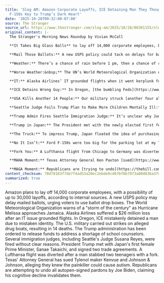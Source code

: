 ```yaml
---
title: 'Slog AM: Amazon Corporate Layoffs, ICE Detaining Man They Thought Was Another,
  F-150s Key to Trump’s Dark Heart'
date: '2025-10-28T09:32:00-07:00'
source: The Stranger
source_url: https://www.thestranger.com/slog-am/2025/10/28/80301155/slog-am-amazon-corporate-layoffs-ice-detaining-man-they-thought-was-another-f-150s-key-to-trumps-dark-heart
original_content: |-
  The Stranger's Morning News Roundup by Vivian McCall

  **It Takes Big Glass Balls** to lay off 14,000 corporate employees, but that’s just what Amazon plans to do, according to an internal memo the company published online. Anonymous sources familiar with the matter told _Reuters_ the company could cut up to 30,000 employees. It’s unclear who is getting the boot first, but the corporate layoffs are likely to touch every area of the company. Back in June, CEO Andy Jassy told the human world that AI could shrink the [company’s workforce](https://www.reuters.com/business/retail-consumer/amazons-workforce-reduce-rollout-generative-ai-agents-2025-06-17/). Are progressive revenue taxes a threat to our little boomtown, or was it corporate greed all along?

  **Mail Those Ballots:** A new USPS policy could tack on delays for ballots sent by mail, and today is the last day the postal service recommends dropping your ballot in a mailbox. After that, get your ass to a ballot dropbox. Before you do, read [our endorsements](https://www.thestranger.com/stranger-election-control-board/2025/10/17/80286641/the-strangers-general-election-2025-voting-guide)and Nathalie’s [idiot-proof guide to voting](https://www.thestranger.com/news/2025/10/23/80295043/an-idiot-proof-guide-to-mailing-in-your-ballot-registering-to-vote-and-changing-your-address).

  **Weather:** There’s a chance of rain before 1 pm, then a chance of rain after 2 pm.

  **Worse Weather:&nbsp;** The UN’s World Meteorological Organization expects the Category 5 Hurricane Melissa to be a “storm of the century” for Jamaica. The nation has never been hit by a Category 5 storm. Jamaica’s climate minister said the island is at “extreme” risk of flooding. CNN is posting [live updates here](https://www.cnn.com/weather/live-news/hurricane-melissa-jamaica-landfall-tuesday-climate).

  **IT:** Alaska Airlines’ IT grounded flights when it went kerplunk for 8 hours last week. A financial analyst told _The Seattle Times_ it probably shaved about 15 cents off its share price, or a $26 million loss overall. Talk about fumbling in the fourth (financial) quarter.

  **ICE Detains Wrong Guy:** In Oregon, [the bumbling Feds](https://www.oregonlive.com/politics/2025/10/oregon-lawmakers-demand-release-of-hillsboro-man-wrongfully-detained-by-ice.html%23:~:text=Immigration%2520authorities%2520arrested%2520a%2520Hillsboro,government%2520to%2520release%2520him%2520immediately.) arrested and detained a man named Victor Cruz because they thought he was another Victor Cruz with a history of driving drunk. Cruz is still in ICE detention and congressional Democrats in Oregon are demanding his release. He has a valid work permit and has a pending U visa, which allows crime victims to legally stay in the US. He doesn’t have a criminal record. He doesn’t have a deportation order. And though he was arrested two weeks ago, as of Friday he wasn’t in the detainee locator system. He’s supposed to be there after 48 hours.

  **USA Kills Another 14 People:** Our military struck [another four alleged drug boats](https://www.pbs.org/newshour/world/hegseth-says-u-s-carried-out-3-strikes-on-alleged-drug-running-boats-in-eastern-pacific-killing-14) in the Eastern Pacific yesterday, said Secretary of WAR Pete Hegseth. We’re up to 50 extrajudicial killings in our war on supposed drug cartels, or boats, it’s hard to say.

  **Seattle Judge Foils Trump Plan to Make More Children Mentally Ill:** The Trump administration [must release millions of dollars](https://abcnews.go.com/Politics/wireStory/trump-administration-restore-grants-school-counselors-judge-rules-126918912) in grants to address a shortage of school counselors, psychologists and social workers. Congress funded the program after the Uvalde shooting, but Trump’s admin ended it over DEI considerations in the grants. The preliminary ruling in US District Court is limited, applying only to some grantees in the sixteen blue states that sued. The ruling will stay in place while the case moves on.

  **Trump Admin Fires Seattle Immigration Judge:** It’s unclear why Judge Susana Reyes lost her job, or why any of the other federal judges who received termination notices on September 11 lost theirs. But most of them were hired when Biden was president. Without Reyes, the remaining eight immigration judges share a caseload of 50,000, [reports KING 5](https://www.king5.com/article/news/politics/immigration-news/seattle-immigration-judge-fired-joining-growing-group-immigration-judges-let-go-trump-administration/281-b83c5d4b-494d-4996-982a-935ea2571271?tbref=hp).

  **Trump in Japan:** The President met with the newly elected first female Prime Minister of Japan, Sanae Takaichi. She’s a heavy metal drummer, but not cool. She’s ultraconservative and her mentor was former Prime Minister Shinzo Abe. They signed two trade agreements, including a less than one-page agreement for the golden age of our alliance and a framework for securing rare-earth minerals. Here’s the [AP’s liveblog](https://apnews.com/live/donald-trump-news-updates-10-28-2025) of the visit.

  **The Truck:** To impress Trump, Japan floated the idea of purchasing a fleet of F-150s. They even parked a gold-hued one outside the Akasaka Palace where Trump is staying. When Takaichi said she might make the F-150 part of his trip, he said “she has good taste” … “that’s a hot truck.”

  **No It Isn’t:** Ford F-150s were too big for the parking lot at my Texas high school, where everything is bigger, including parking lots. Japan is an island that already makes the Kei, the world’s greatest pickup.

  **Fork You:** A Lufthansa flight from Chicago to Germany was diverted to Boston after a man stabbed two teenagers with a metal fork. The man, 28, was charged with one count of assault with a deadly weapon and intent to do harm. [According to NBC News](https://www.nbcnews.com/news/us-news/man-accused-stabbing-2-teens-metal-fork-flight-chicago-germany-rcna240160), the man stabbed one teen in the clavicle and the other in the back of the head. When the flight attendants tried to subdue him, he allegedly “formed a gun with his fingers, put it in his mouth and pulled the trigger.” He also slapped a woman. If those tray tables could talk.

  **MAHA Moment:** Texas Attorney General Ken Paxton [sued](https://www.washingtonpost.com/health/2025/10/28/paxton-tylenol-autism/) Tylenol maker Kenvue and its former parent company Johnson & Johnson on Tuesday, alleging they knew the painkiller could cause autism. Tylenol does not cause autism. Texas is the first state to file such a case. In Paxton’s defense, he’s very stupid.

  **MAGA Moment:** Republicans are [trying to undo](https://thehill.com/homenews/house/5575379-house-gop-comer-doj-biden-autopen/) every Joe Biden pardon signed by autopen. In a letter to US Attorney General Pam Bondi, the GOP-controlled House Oversight Committee alleged that Biden was in such a state of cognitive decline that he didn’t know what he was signing. They want Bondi’s [lyin’ Department of Justice](https://www.cbsnews.com/news/some-courts-losing-trust-in-trump-justice-department-study-shows-60-minutes/) to launch an investigation. Biden has publicly disputed the claim and the report does not include any evidence that Biden wasn’t making his decisions. If the pardons are void, the administration could prosecute more of Trump’s political enemies.
content_checksum: 78d78183f7de7f4ad53a20ec2ebde9cd67bf8b7973a80d836a37d16dab51ecb6
summarized: true
---
```


Amazon plans to lay off 14,000 corporate employees, with a possibility of up to 30,000 layoffs, according to internal sources. A new USPS policy may delay mailed ballots, urging voters to use ballot drop boxes. The World Meteorological Organization warns of a "storm of the century" as Hurricane Melissa approaches Jamaica. Alaska Airlines suffered a $26 million loss after an IT issue grounded flights. In Oregon, ICE mistakenly detained a man due to mistaken identity. The U.S. military carried out strikes on alleged drug boats, resulting in 14 deaths. The Trump administration has been ordered to release funds to address a shortage of school counselors. Several immigration judges, including Seattle's Judge Susana Reyes, were fired without clear reasons. President Trump met with Japan's first female Prime Minister, Sanae Takaichi, and signed two trade agreements. A Lufthansa flight was diverted after a man stabbed two teenagers with a fork. Texas' Attorney General has sued Tylenol maker Kenvue and Johnson & Johnson, alleging they knew the painkiller could cause autism. Republicans are attempting to undo all autopen-signed pardons by Joe Biden, claiming his cognitive decline invalidates them.